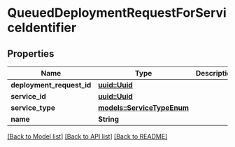 # QueuedDeploymentRequestForServiceIdentifier

## Properties

Name | Type | Description | Notes
------------ | ------------- | ------------- | -------------
**deployment_request_id** | [**uuid::Uuid**](uuid::Uuid.md) |  | 
**service_id** | [**uuid::Uuid**](uuid::Uuid.md) |  | 
**service_type** | [**models::ServiceTypeEnum**](ServiceTypeEnum.md) |  | 
**name** | **String** |  | 

[[Back to Model list]](../README.md#documentation-for-models) [[Back to API list]](../README.md#documentation-for-api-endpoints) [[Back to README]](../README.md)


